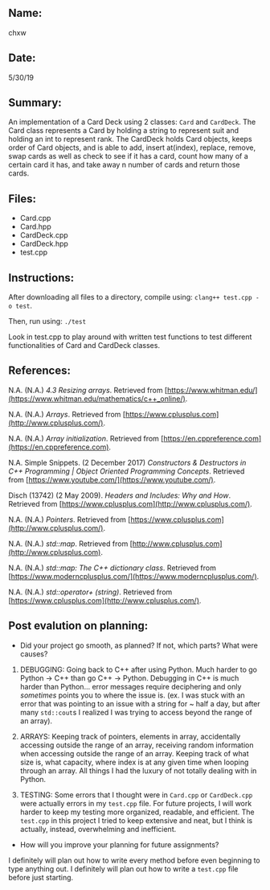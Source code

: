 ## Name:
chxw

## Date:
5/30/19

## Summary:
An implementation of a Card Deck using 2 classes: `Card` and `CardDeck`. The Card class represents a Card by holding a string to represent suit and holding an int to represent rank. The CardDeck holds Card objects, keeps order of Card objects, and is able to add, insert at(index), replace, remove, swap cards as well as check to see if it has a card, count how many of a certain card it has, and take away n number of cards and return those cards.

## Files:
- Card.cpp
- Card.hpp
- CardDeck.cpp
- CardDeck.hpp
- test.cpp

## Instructions:
After downloading all files to a directory, compile using: `clang++ test.cpp -o test`.

Then, run using: `./test`

Look in test.cpp to play around with written test functions to test different functionalities of Card and CardDeck classes. 

## References:
N.A. (N.A.) *4.3 Resizing arrays*. Retrieved from [https://www.whitman.edu/](https://www.whitman.edu/mathematics/c++_online/).

N.A. (N.A.) *Arrays*. Retrieved from [https://www.cplusplus.com](http://www.cplusplus.com/).

N.A. (N.A.) *Array initialization*. Retrieved from [https://en.cppreference.com](https://en.cppreference.com).

N.A. Simple Snippets. (2 December 2017) *Constructors & Destructors in C++ Programming | Object Oriented Programming Concepts*. Retrieved from [https://www.youtube.com/](https://www.youtube.com/).

Disch (13742) (2 May 2009). *Headers and Includes: Why and How*. Retrieved from [https://www.cplusplus.com](http://www.cplusplus.com/).

N.A. (N.A.) *Pointers*. Retrieved from [https://www.cplusplus.com](http://www.cplusplus.com/).

N.A. (N.A.) *std::map*. Retrieved from [http://www.cplusplus.com](http://www.cplusplus.com).

N.A. (N.A.) *std::map: The C++ dictionary class*. Retrieved from [https://www.moderncplusplus.com/](https://www.moderncplusplus.com/).

N.A. (N.A.) *std::operator+ (string)*. Retrieved from [https://www.cplusplus.com](http://www.cplusplus.com/).

## Post evalution on planning:
- Did your project go smooth, as planned? If not, which parts? What were causes?

1. DEBUGGING: Going back to C++ after using Python. Much harder to go Python -> C++ than go C++ -> Python. Debugging in C++ is much harder than Python... error messages require deciphering and only *sometimes* points you to where the issue is. (ex. I was stuck with an error that was pointing to an issue with a string for \~ half a day, but after many `std::cout`s I realized I was trying to access beyond the range of an array).

2. ARRAYS: Keeping track of pointers, elements in array, accidentally accessing outside the range of an array, receiving random information when accessing outside the range of an array. Keeping track of what size is, what capacity, where index is at any given time when looping through an array. All things I had the luxury of not totally dealing with in Python.

3. TESTING: Some errors that I thought were in `Card.cpp` or `CardDeck.cpp` were actually errors in my `test.cpp` file. For future projects, I will work harder to keep my testing more organized, readable, and efficient. The `test.cpp` in this project I tried to keep extensive and neat, but I think is actually, instead, overwhelming and inefficient.

- How will you improve your planning for future assignments?

I definitely will plan out how to write every method before even beginning to type anything out. I definitely will plan out how to write a `test.cpp` file before just starting. 
